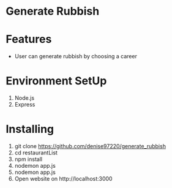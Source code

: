 # Generate Rubbish


# Features
+ User can generate rubbish by choosing a career

# Environment SetUp
1. Node.js
2. Express

# Installing
1. git clone https://github.com/denise97220/generate_rubbish
2. cd restaurantList
3. npm install 
4. nodemon app.js 
5. nodemon app.js
6. Open website on http://localhost:3000

